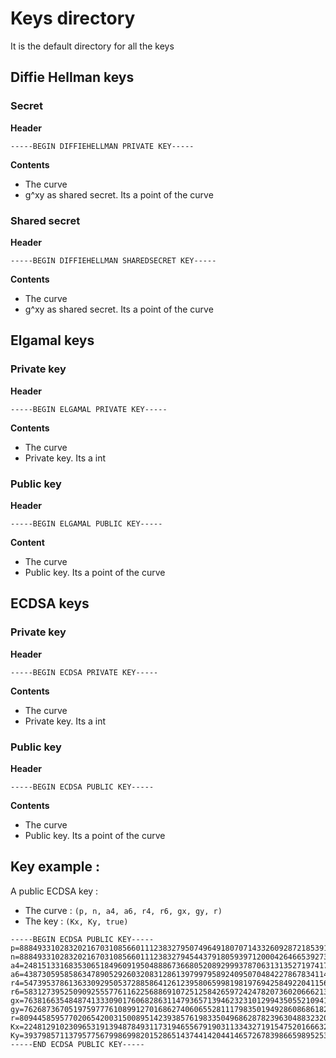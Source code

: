 # Keys directory

It is the default directory for all the keys

## Diffie Hellman keys
### Secret
**Header**
```
-----BEGIN DIFFIEHELLMAN PRIVATE KEY-----
```

**Contents**
* The curve 
* g^xy as shared secret. Its a point of the curve

### Shared secret
**Header**
```
-----BEGIN DIFFIEHELLMAN SHAREDSECRET KEY-----
```

**Contents**
* The curve 
* g^xy as shared secret. Its a point of the curve

## Elgamal keys
### Private key
**Header**
```
-----BEGIN ELGAMAL PRIVATE KEY-----
```

**Contents**
* The curve 
* Private key. Its a int

### Public key
**Header**
```
-----BEGIN ELGAMAL PUBLIC KEY-----
```

**Content**
* The curve 
* Public key. Its a point of the curve

## ECDSA keys
### Private key
**Header**
```
-----BEGIN ECDSA PRIVATE KEY-----
```

**Contents**
* The curve 
* Private key. Its a int

### Public key
**Header**
```
-----BEGIN ECDSA PUBLIC KEY-----
```

**Contents**
* The curve 
* Public key. Its a point of the curve


## Key example :
A public ECDSA key :
* The curve : `(p, n, a4, a6, r4, r6, gx, gy, r)`
* The key : `(Kx, Ky, true)`

```
-----BEGIN ECDSA PUBLIC KEY-----
p=8884933102832021670310856601112383279507496491807071433260928721853918699951
n=8884933102832021670310856601112383279454437918059397120004264665392731659049
a4=2481513316835306518496091950488867366805208929993787063131352719741796616329
a6=4387305958586347890529260320831286139799795892409507048422786783411496715073
r4=5473953786136330929505372885864126123958065998198197694258492204115618878079
r6=5831273952509092555776116225688691072512584265972424782073602066621365105518
gx=7638166354848741333090176068286311479365713946232310129943505521094105356372
gy=762687367051975977761089912701686274060655281117983501949286086861823169994
r=8094458595770206542003150089514239385761983350496862878239630488323200271273
Kx=2248129102309653191394878493117319465567919031133432719154752016663255060443
Ky=3937985711379577567998699820152865143744142044146572678398665989525394348566
-----END ECDSA PUBLIC KEY-----
```

